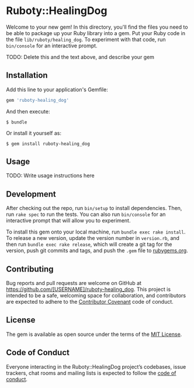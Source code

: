 # Ruboty::HealingDog

Welcome to your new gem! In this directory, you'll find the files you need to be able to package up your Ruby library into a gem. Put your Ruby code in the file `lib/ruboty/healing_dog`. To experiment with that code, run `bin/console` for an interactive prompt.

TODO: Delete this and the text above, and describe your gem

## Installation

Add this line to your application's Gemfile:

```ruby
gem 'ruboty-healing_dog'
```

And then execute:

    $ bundle

Or install it yourself as:

    $ gem install ruboty-healing_dog

## Usage

TODO: Write usage instructions here

## Development

After checking out the repo, run `bin/setup` to install dependencies. Then, run `rake spec` to run the tests. You can also run `bin/console` for an interactive prompt that will allow you to experiment.

To install this gem onto your local machine, run `bundle exec rake install`. To release a new version, update the version number in `version.rb`, and then run `bundle exec rake release`, which will create a git tag for the version, push git commits and tags, and push the `.gem` file to [rubygems.org](https://rubygems.org).

## Contributing

Bug reports and pull requests are welcome on GitHub at https://github.com/[USERNAME]/ruboty-healing_dog. This project is intended to be a safe, welcoming space for collaboration, and contributors are expected to adhere to the [Contributor Covenant](http://contributor-covenant.org) code of conduct.

## License

The gem is available as open source under the terms of the [MIT License](https://opensource.org/licenses/MIT).

## Code of Conduct

Everyone interacting in the Ruboty::HealingDog project’s codebases, issue trackers, chat rooms and mailing lists is expected to follow the [code of conduct](https://github.com/[USERNAME]/ruboty-healing_dog/blob/master/CODE_OF_CONDUCT.md).
